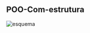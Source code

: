 ## POO-Com-estrutura
![esquema](https://user-images.githubusercontent.com/62938087/217961223-66171259-76cd-4ed0-8199-09b21401b7ee.png)
